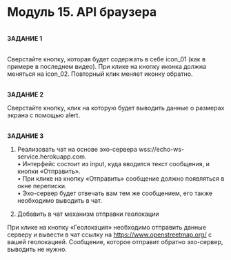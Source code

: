 # Модуль 15. API браузера
<br>
<b>ЗАДАНИЕ 1</b><br><br>

Сверстайте кнопку, которая будет содержать в себе icon_01 (как в примере в последнем видео). При клике на кнопку иконка должна меняться на icon_02. Повторный клик меняет иконку обратно.<br><br>


<b>ЗАДАНИЕ 2</b><br>

Сверстайте кнопку, клик на которую будет выводить данные о размерах экрана с помощью alert. <br><br>


<b>ЗАДАНИЕ 3</b><br>

1. Реализовать чат на основе эхо-сервера wss://echo-ws-service.herokuapp.com.<br>
• Интерфейс состоит из input, куда вводится текст сообщения, и кнопки «Отправить».<br>
• При клике на кнопку «Отправить» сообщение должно появляться в окне переписки.<br>
• Эхо-сервер будет отвечать вам тем же сообщением, его также необходимо выводить в чат.<br>

2. Добавить в чат механизм отправки геолокации<br>

При клике на кнопку «Геолокация» необходимо отправить данные серверу и вывести в чат ссылку на https://www.openstreetmap.org/ с вашей геолокацией. Сообщение, которое отправит обратно эхо-сервер, выводить не нужно.<br>
